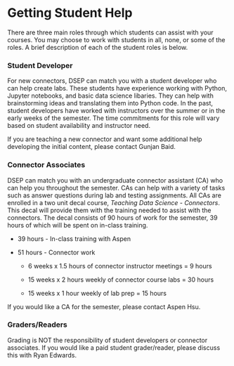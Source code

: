 # Getting Student Help

There are three main roles through which students can assist with your courses. You may choose to work with students in all, none, or some of the roles. A brief description of each of the student roles is below.

### Student Developer

For new connectors, DSEP can match you with a student developer who can help create labs. These students have experience working with Python, Jupyter notebooks, and basic data science libaries. They can help with brainstorming ideas and translating them into Python code. In the past, student developers have worked with instructors over the summer or in the early weeks of the semester. The time commitments for this role will vary based on student availability and instructor need.

If you are teaching a new connector and want some additional help developing the initial content, please contact Gunjan Baid.

### Connector Associates

DSEP can match you with an undergraduate connector assistant \(CA\) who can help you throughout the semester. CAs can help with a variety of tasks such as answer questions during lab and testing assignments. All CAs are enrolled in a two unit decal course, _Teaching Data Science - Connectors_. This decal will provide them with the training needed to assist with the connectors. The decal consists of 90 hours of work for the semester, 39 hours of which will be spent on in-class training.

* 39 hours - In-class training with Aspen
* 51 hours - Connector work

  * 6 weeks x 1.5 hours of connector instructor meetings = 9 hours

  * 15 weeks x 2 hours weekly of connector course labs = 30 hours

  * 15 weeks x 1 hour weekly of lab prep = 15 hours

If you would like a CA for the semester, please contact Aspen Hsu.

### Graders/Readers

Grading is NOT the responsibility of student developers or connector associates. If you would like a paid student grader/reader, please discuss this with Ryan Edwards.

